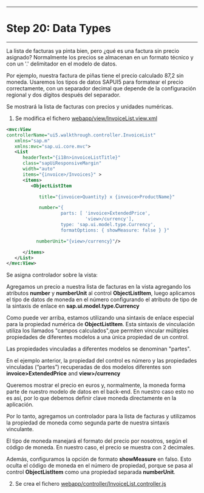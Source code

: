 *****************************
# Step 20: Data Types
*****************************

La lista de facturas ya pinta bien, pero ¿qué es una factura sin precio asignado? 
Normalmente los precios se almacenan en un formato técnico y con un '.' delimitador 
en el modelo de datos.


Por ejemplo, nuestra factura de piñas tiene el precio calculado 87,2 sin moneda. 
Usaremos los tipos de datos SAPUI5 para formatear el precio correctamente,
con un separador decimal que depende de la configuración regional y dos dígitos después del separador.


Se mostrará la lista de facturas con precios y unidades numéricas.

1. Se modifica el fichero [webapp/view/InvoiceList.view.xml](webapp/view/InvoiceList.view.xml)



``` XML
<mvc:View
controllerName="ui5.walkthrough.controller.InvoiceList"
   xmlns="sap.m"
   xmlns:mvc="sap.ui.core.mvc">
   <List
      headerText="{i18n>invoiceListTitle}"
      class="sapUiResponsiveMargin"
      width="auto"
      items="{invoice>/Invoices}" >
      <items>
         <ObjectListItem

            title="{invoice>Quantity} x {invoice>ProductName}"

            number="{
                    parts: [ 'invoice>ExtendedPrice',
                             'view>/currency'],
                    type: 'sap.ui.model.type.Currency',
                    formatOptions: { showMeasure: false } }"

           numberUnit="{view>/currency}"/>

      </items>
   </List>
</mvc:View>
```

Se asigna controlador sobre la vista:

Agregamos un precio a nuestra lista de facturas en la vista agregando los atributos **number** y **numberUnit** al control **ObjectListItem**, 
luego aplicamos el tipo de datos de moneda en el número configurando  el atributo de tipo de la sintaxis de enlace en **sap.ui.model.type.Currency**



Como puede ver arriba, estamos utilizando una sintaxis de enlace especial para la propiedad numérica de **ObjectListItem**. Esta sintaxis de vinculación utiliza los llamados "campos calculados",que permiten vincular múltiples propiedades de diferentes modelos a una única propiedad de un control.


Las propiedades vinculadas a diferentes modelos se denominan "partes".


En el ejemplo anterior, la propiedad del control es número y las propiedades vinculadas (“partes”) recuperadas de dos modelos diferentes son **invoice>ExtendedPrice** and **view>/currency**


Queremos mostrar el precio en euros y, normalmente, la moneda forma parte de nuestro modelo de datos en el back-end. En nuestro caso esto no es así, por lo que debemos definir clave moneda directamente en la aplicación.


Por lo tanto, agregamos un controlador para la lista de facturas y utilizamos la propiedad de moneda como segunda parte de nuestra sintaxis vinculante.



El tipo de moneda manejará el formato del precio por nosotros, según el código de moneda. 
En nuestro caso, el precio se muestra con 2 decimales.


Además, configuramos la opción de formato **showMeasure** en falso. 
Esto oculta el código de moneda en el número de propiedad, porque se pasa al control **ObjectListItem** como una propiedad separada **numberUnit**. 



2. Se crea el fichero [webapp/controller/InvoiceList.controller.js](webapp/controller/InvoiceList.controller.js)
